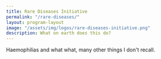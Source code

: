 ```yaml
---
title: Rare Diseases Initiative
permalink: "/rare-diseases/"
layout: program-layout
image: "/assets/img/logos/rare-diseases-initiative.png"
description: What on earth does this do?
---
```


Haemophilias and what what, many other things I don't recall.